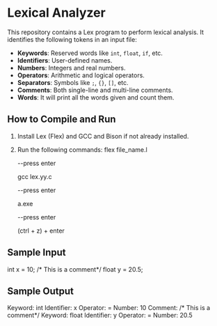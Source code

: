 # Lexical Analyzer

This repository contains a Lex program to perform lexical analysis. It identifies the following tokens in an input file:

- **Keywords**: Reserved words like `int`, `float`, `if`, etc.
- **Identifiers**: User-defined names.
- **Numbers**: Integers and real numbers.
- **Operators**: Arithmetic and logical operators.
- **Separators**: Symbols like `;`, `{}`, `[]`, etc.
- **Comments**: Both single-line and multi-line comments.
- **Words**: It will print all the words given and count them.

## How to Compile and Run
1. Install Lex (Flex) and GCC and Bison if not already installed.
2. Run the following commands:
   flex file_name.l

   --press enter

   gcc lex.yy.c

   --press enter

   a.exe

   --press enter

   (ctrl + z) + enter

## Sample Input
int x = 10; /* This is a comment*/
float y = 20.5;

## Sample Output
Keyword: int
Identifier: x
Operator: =
Number: 10
Comment: /* This is a comment*/
Keyword: float
Identifier: y
Operator: =
Number: 20.5
